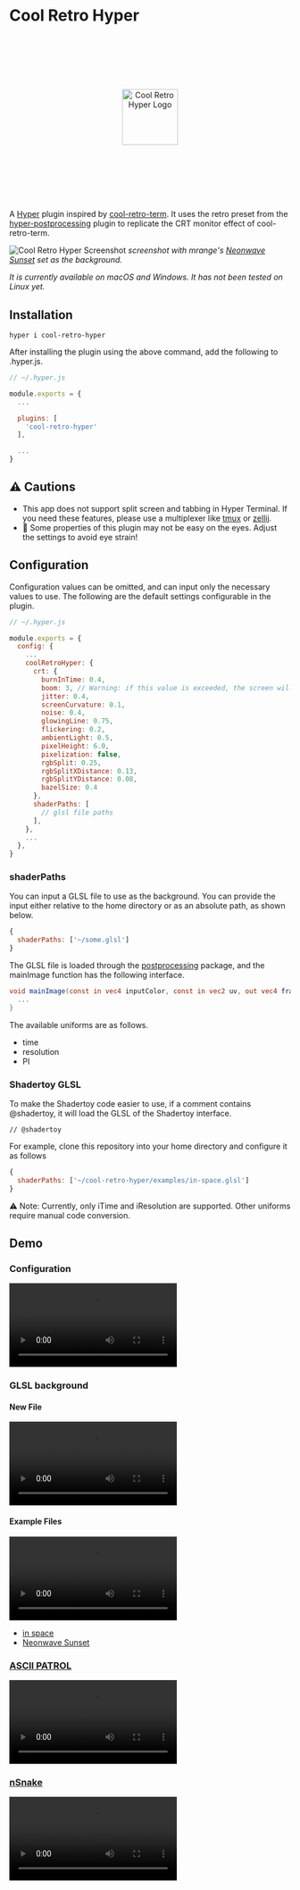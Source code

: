 # Cool Retro Hyper

<p align="center" style="margin: 64px 0;">
  <br><br><br>
  <img src="https://github.com/user-attachments/assets/dff75bc7-1457-47e4-82d7-865549c910a4" alt="Cool Retro Hyper Logo" style="width: 100px">
  <br><br><br><br>
</p>

A [Hyper](https://hyper.is) plugin inspired by [cool-retro-term](https://github.com/Swordfish90/cool-retro-term).
It uses the retro preset from the [hyper-postprocessing](https://github.com/slammayjammay/hyper-postprocessing/blob/198f4271fc97fdd7b79473cd0f4a922b5695af68/examples/effects/retro/index.js) plugin to replicate the CRT monitor effect of cool-retro-term.

![Cool Retro Hyper Screenshot](https://github.com/user-attachments/assets/e1f3a39e-99c1-4559-adb7-878e08529e09)
_screenshot with mrange's [Neonwave Sunset](https://www.shadertoy.com/view/7dtcRj) set as the background._

_It is currently available on macOS and Windows. It has not been tested on Linux yet._

## Installation

```
hyper i cool-retro-hyper
```

After installing the plugin using the above command, add the following to .hyper.js.

```js
// ~/.hyper.js

module.exports = {
  ...

  plugins: [
    'cool-retro-hyper'
  ],

  ...
}
```

## ⚠️ Cautions

- This app does not support split screen and tabbing in Hyper Terminal. If you need these features, please use a multiplexer like [tmux](https://github.com/tmux/tmux) or [zellij](https://github.com/zellij-org/zellij).
- 👀 Some properties of this plugin may not be easy on the eyes. Adjust the settings to avoid eye strain!

## Configuration

Configuration values can be omitted, and can input only the necessary values to use.
The following are the default settings configurable in the plugin.

```js
// ~/.hyper.js

module.exports = {
  config: {
    ...
    coolRetroHyper: {
      crt: {
        burnInTime: 0.4,
        boom: 3, // Warning: if this value is exceeded, the screen will not be rendered: 0 ~ 5
        jitter: 0.4,
        screenCurvature: 0.1,
        noise: 0.4,
        glowingLine: 0.75,
        flickering: 0.2,
        ambientLight: 0.5,
        pixelHeight: 6.0,
        pixelization: false,
        rgbSplit: 0.25,
        rgbSplitXDistance: 0.13,
        rgbSplitYDistance: 0.08,
        bazelSize: 0.4
      },
      shaderPaths: [
        // glsl file paths
      ],
    },
    ...
  },
}
```

### shaderPaths

You can input a GLSL file to use as the background. You can provide the input either relative to the home directory or as an absolute path, as shown below.

```js
{
  shaderPaths: ['~/some.glsl']
}
```

The GLSL file is loaded through the [postprocessing](https://www.npmjs.com/package/postprocessing) package, and the mainImage function has the following interface.

```glsl
void mainImage(const in vec4 inputColor, const in vec2 uv, out vec4 fragColor) {
  ...
}
```

The available uniforms are as follows.

- time
- resolution
- PI

### Shadertoy GLSL

To make the Shadertoy code easier to use, if a comment contains @shadertoy, it will load the GLSL of the Shadertoy interface.

```
// @shadertoy
```

For example, clone this repository into your home directory and configure it as follows

```js
{
  shaderPaths: ['~/cool-retro-hyper/examples/in-space.glsl']
}
```

⚠️ Note: Currently, only iTime and iResolution are supported. Other uniforms require manual code conversion.

## Demo

### Configuration

<video controls src="https://github.com/user-attachments/assets/b8e39003-fe42-4345-8cef-427fe390c243" alt="cool-retro-hyper options">
  <a href="https://github.com/user-attachments/assets/b8e39003-fe42-4345-8cef-427fe390c243" target="_blank">
    <img src="https://github.com/user-attachments/assets/b86a91eb-b816-4d8b-910c-f82d8b9e55f4" alt="cool-retro-hyper options">
  </a>
</video>

### GLSL background

#### New File

<video controls src="https://github.com/user-attachments/assets/28d69bd6-03ea-4a0d-b609-0d477b78387e" alt="cool-retro-hyper glsl examples">
  <a href="https://github.com/user-attachments/assets/28d69bd6-03ea-4a0d-b609-0d477b78387e" target="_blank">
    <img src="https://github.com/user-attachments/assets/b656d8a7-2af7-4b5b-be40-8a62a19a8619" alt="cool-retro-hyper glsl examples">
  </a>
</video>

#### Example Files

<video controls src="https://github.com/user-attachments/assets/271c3156-8ce9-491b-a6f9-6fccfea20bab" alt="cool-retro-hyper glsl examples">
  <a href="https://github.com/user-attachments/assets/271c3156-8ce9-491b-a6f9-6fccfea20bab" target="_blank">
    <img src="https://github.com/user-attachments/assets/f64754ce-6f84-4ec5-8a66-ef28599b74dc" alt="cool-retro-hyper glsl examples">
    </a>
</video>

- [in space](https://www.shadertoy.com/view/sldGDf)
- [Neonwave Sunset](https://www.shadertoy.com/view/7dtcRj)

### [ASCII PATROL](https://ascii-patrol.com)

<video controls src="https://github.com/user-attachments/assets/19fd6ad0-0743-40bc-9799-4381728754f0" alt="cool-retro-hyper ascii-patrol">
  <a href="https://github.com/user-attachments/assets/19fd6ad0-0743-40bc-9799-4381728754f0" target="_blank">
    <img src="https://github.com/user-attachments/assets/6c8699f4-9802-4e06-ab56-7a15103112b9" alt="cool-retro-hyper ascii-patrol">
  </a>
</video>

### [nSnake](https://github.com/alexdantas/nSnake)

<video controls src="https://github.com/user-attachments/assets/c3fcdb3c-7edf-4c58-a3c0-1f77df7a89f6" alt="cool-retro-hyper nsnake">
  <a href="https://github.com/user-attachments/assets/c3fcdb3c-7edf-4c58-a3c0-1f77df7a89f6" target="_blank">
    <img src="https://github.com/user-attachments/assets/254e2616-7ed0-460a-b488-1e5f3dd8cb36" alt="cool-retro-hyper nsnake">
  </a>
</video>
